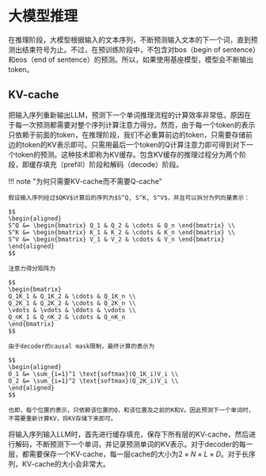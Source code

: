 # 大模型推理

在推理阶段，大模型根据输入的文本序列，不断预测输入文本的下一个词，直到预测出结束符号为止。不过，在预训练阶段中，不包含对bos（begin of sentence）和eos（end of sentence）的预测。所以，如果使用基座模型，模型会不断输出token。

## KV-cache

把输入序列重新输出LLM，预测下一个单词推理流程的计算效率非常低，原因在于每一次预测都需要对整个序列计算注意力得分。然而，由于每一个token的表示只依赖于前面的token，在推理阶段，我们不必重算前边的token，只需要存储前边的token的KV表示即可。只需用最后一个token的Q计算注意力即可得到对下一个token的预测。这种技术即称为KV缓存。包含KV缓存的推理过程分为两个阶段，即缓存填充（prefill）阶段和解码（decode）阶段。

!!! note "为何只需要KV-cache而不需要Q-cache"

    假设输入序列经过$QKV$计算后的序列为$S^Q, S^K, S^V$，并且可以拆分为列向量表示：

    $$
    \begin{aligned}
    S^Q &= \begin{bmatrix} Q_1 & Q_2 & \cdots & Q_n \end{bmatrix} \\
    S^K &= \begin{bmatrix} K_1 & K_2 & \cdots & K_n \end{bmatrix} \\
    S^V &= \begin{bmatrix} V_1 & V_2 & \cdots & V_n \end{bmatrix}
    \end{aligned}
    $$

    注意力得分矩阵为

    $$
    \begin{bmatrix}
    Q_1K_1 & Q_1K_2 & \cdots & Q_1K_n \\
    Q_2K_1 & Q_2K_2 & \cdots & Q_2K_n \\
    \vdots & \vdots & \ddots & \vdots \\
    Q_nK_1 & Q_nK_2 & \cdots & Q_nK_n
    \end{bmatrix}
    $$

    由于decoder的causal mask限制，最终计算的表示为

    $$
    \begin{aligned}
    O_1 &= \sum_{i=1}^1 \text{softmax}(Q_1K_i)V_i \\
    O_2 &= \sum_{i=1}^2 \text{softmax}(Q_2K_i)V_i \\
    \end{aligned}
    $$

    也即，每个位置的表示，只依赖该位置的Q，和该位置及之前的K和V。因此预测下一个单词时，不需要重新计算KV，将KV存储下来即可。

将输入序列输入LLM时，首先进行缓存填充，保存下所有层的KV-cache，然后进行解码，不断预测下一个单词，并记录预测单词的KV表示。对于decoder的每一层，都需要保存一个KV-cache，每一层cache的大小为$2\times N\times L\times D$。对于长序列，KV-cache的大小会非常大。